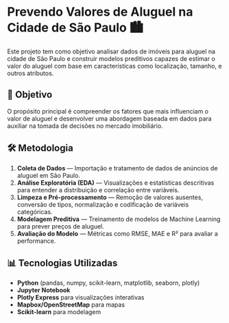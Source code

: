 # Prevendo Valores de Aluguel na Cidade de São Paulo 🏙️

Este projeto tem como objetivo analisar dados de imóveis para aluguel na cidade de São Paulo e construir modelos preditivos capazes de estimar o valor do aluguel com base em características como localização, tamanho, e outros atributos.

## 📌 Objetivo
O propósito principal é compreender os fatores que mais influenciam o valor de aluguel e desenvolver uma abordagem baseada em dados para auxiliar na tomada de decisões no mercado imobiliário.

## 🛠️ Metodologia
1. **Coleta de Dados** — Importação e tratamento de dados de anúncios de aluguel em São Paulo.
2. **Análise Exploratória (EDA)** — Visualizações e estatísticas descritivas para entender a distribuição e correlação entre variáveis.
3. **Limpeza e Pré-processamento** — Remoção de valores ausentes, conversão de tipos, normalização e codificação de variáveis categóricas.
4. **Modelagem Preditiva** — Treinamento de modelos de Machine Learning para prever preços de aluguel.
5. **Avaliação do Modelo** — Métricas como RMSE, MAE e R² para avaliar a performance.

## 📊 Tecnologias Utilizadas
- **Python** (pandas, numpy, scikit-learn, matplotlib, seaborn, plotly)
- **Jupyter Notebook**
- **Plotly Express** para visualizações interativas
- **Mapbox/OpenStreetMap** para mapas
- **Scikit-learn** para modelagem
